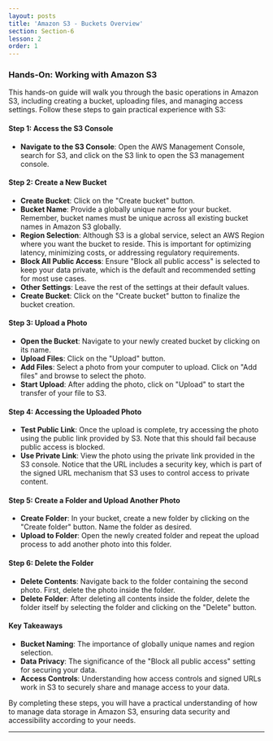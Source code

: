 ```yaml
---
layout: posts
title: 'Amazon S3 - Buckets Overview'
section: Section-6
lesson: 2
order: 1
---
```


### Hands-On: Working with Amazon S3

This hands-on guide will walk you through the basic operations in Amazon S3, including creating a bucket, uploading files, and managing access settings. Follow these steps to gain practical experience with S3:

<!-- pagebreak -->

#### Step 1: Access the S3 Console

- **Navigate to the S3 Console**: Open the AWS Management Console, search for S3, and click on the S3 link to open the S3 management console.
<!-- pagebreak -->

#### Step 2: Create a New Bucket

- **Create Bucket**: Click on the "Create bucket" button.
- **Bucket Name**: Provide a globally unique name for your bucket. Remember, bucket names must be unique across all existing bucket names in Amazon S3 globally.
- **Region Selection**: Although S3 is a global service, select an AWS Region where you want the bucket to reside. This is important for optimizing latency, minimizing costs, or addressing regulatory requirements.
- **Block All Public Access**: Ensure "Block all public access" is selected to keep your data private, which is the default and recommended setting for most use cases.
- **Other Settings**: Leave the rest of the settings at their default values.
- **Create Bucket**: Click on the "Create bucket" button to finalize the bucket creation.
<!-- pagebreak -->

#### Step 3: Upload a Photo

- **Open the Bucket**: Navigate to your newly created bucket by clicking on its name.
- **Upload Files**: Click on the "Upload" button.
- **Add Files**: Select a photo from your computer to upload. Click on "Add files" and browse to select the photo.
- **Start Upload**: After adding the photo, click on "Upload" to start the transfer of your file to S3.
<!-- pagebreak -->

#### Step 4: Accessing the Uploaded Photo

- **Test Public Link**: Once the upload is complete, try accessing the photo using the public link provided by S3. Note that this should fail because public access is blocked.
- **Use Private Link**: View the photo using the private link provided in the S3 console. Notice that the URL includes a security key, which is part of the signed URL mechanism that S3 uses to control access to private content.
<!-- pagebreak -->

#### Step 5: Create a Folder and Upload Another Photo

- **Create Folder**: In your bucket, create a new folder by clicking on the "Create folder" button. Name the folder as desired.
- **Upload to Folder**: Open the newly created folder and repeat the upload process to add another photo into this folder.
<!-- pagebreak -->

#### Step 6: Delete the Folder

- **Delete Contents**: Navigate back to the folder containing the second photo. First, delete the photo inside the folder.
- **Delete Folder**: After deleting all contents inside the folder, delete the folder itself by selecting the folder and clicking on the "Delete" button.
<!-- pagebreak -->

#### Key Takeaways

- **Bucket Naming**: The importance of globally unique names and region selection.
- **Data Privacy**: The significance of the "Block all public access" setting for securing your data.
- **Access Controls**: Understanding how access controls and signed URLs work in S3 to securely share and manage access to your data.

By completing these steps, you will have a practical understanding of how to manage data storage in Amazon S3, ensuring data security and accessibility according to your needs.

---
